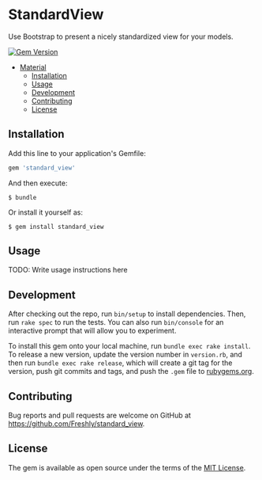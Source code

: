 # StandardView

Use Bootstrap to present a nicely standardized view for your models.

[![Gem Version](https://badge.fury.io/rb/standard_view.svg)](https://badge.fury.io/rb/standard_view)


* [Material](#material)
  * [Installation](#installation)
  * [Usage](#usage)
  * [Development](#development)
  * [Contributing](#contributing)
  * [License](#license)

## Installation

Add this line to your application's Gemfile:

```ruby
gem 'standard_view'
```

And then execute:

    $ bundle

Or install it yourself as:

    $ gem install standard_view

## Usage

TODO: Write usage instructions here

## Development

After checking out the repo, run `bin/setup` to install dependencies. Then, run `rake spec` to run the tests. You can also run `bin/console` for an interactive prompt that will allow you to experiment.

To install this gem onto your local machine, run `bundle exec rake install`. To release a new version, update the version number in `version.rb`, and then run `bundle exec rake release`, which will create a git tag for the version, push git commits and tags, and push the `.gem` file to [rubygems.org](https://rubygems.org).

## Contributing

Bug reports and pull requests are welcome on GitHub at https://github.com/Freshly/standard_view.

## License

The gem is available as open source under the terms of the [MIT License](https://opensource.org/licenses/MIT).
